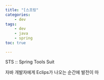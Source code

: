 ```yaml
---
title: "[스프링"
categories:
    - dev
tags:
    - dev
    - java 
    - spring
toc: true

---
```


STS :: Spring Tools Suit

자바 개발자에게 Eclips가 나오는 순간에 발전이 마
<!--stackedit_data:
eyJoaXN0b3J5IjpbLTY5MTkyNDI1M119
-->
